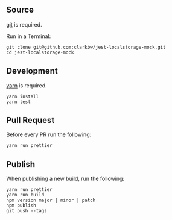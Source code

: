 ## Source

[git](https://help.github.com/articles/set-up-git/) is required.

Run in a Terminal:

```
git clone git@github.com:clarkbw/jest-localstorage-mock.git
cd jest-localstorage-mock
```

## Development

[yarn](https://yarnpkg.com/) is required.

```
yarn install
yarn test
```

## Pull Request

Before every PR run the following:

```
yarn run prettier
```

## Publish

When publishing a new build, run the following:

```
yarn run prettier
yarn run build
npm version major | minor | patch
npm publish
git push --tags
```
